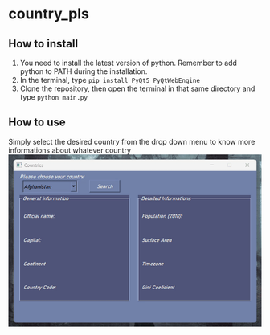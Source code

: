 # country_pls

## How to install
1. You need to install the latest version of python. Remember to add python to PATH during the installation. 
2. In the terminal, type ``pip install PyQt5 PyQtWebEngine``
3. Clone the repository, then open the terminal in that same directory and type ``python main.py``

## How to use 
Simply select the desired country from the drop down menu to know more informations about whatever country
![](preview.gif)
